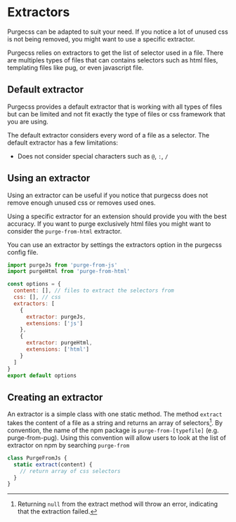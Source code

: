 # Extractors

Purgecss can be adapted to suit your need. If you notice a lot of unused css is not being removed, you might want to use a specific extractor.

Purgecss relies on extractors to get the list of selector used in a file. There are multiples types of files that can contains selectors such as html files, templating files like pug, or even javascript file.

## Default extractor

Purgecss provides a default extractor that is working with all types of files but can be limited and not fit exactly the type of files or css framework that you are using.

The default extractor considers every word of a file as a selector. The default extractor has a few limitations:

* Does not consider special characters such as `@`, `:`, `/`

## Using an extractor

Using an extractor can be useful if you notice that purgecss does not remove enough unused css or removes used ones.

Using a specific extractor for an extension should provide you with the best accuracy. If you want to purge exclusively html files you might want to consider the `purge-from-html` extractor.

You can use an extractor by settings the extractors option in the purgecss config file.

```javascript
import purgeJs from 'purge-from-js'
import purgeHtml from 'purge-from-html'

const options = {
  content: [], // files to extract the selectors from
  css: [], // css
  extractors: [
    {
      extractor: purgeJs,
      extensions: ['js']
    },
    {
      extractor: purgeHtml,
      extensions: ['html']
    }
  ]
}
export default options
```

## Creating an extractor

An extractor is a simple class with one static method. The method `extract` takes the content of a file as a string and returns an array of selectors[^1]. By convention, the name of the npm package is `purge-from-[typefile]` \(e.g. purge-from-pug\). Using this convention will allow users to look at the list of extractor on npm by searching `purge-from`


```javascript
class PurgeFromJs {
  static extract(content) {
    // return array of css selectors
  }
}
```

[^1]: Returning `null` from the extract method will throw an error, indicating that the extraction failed.

